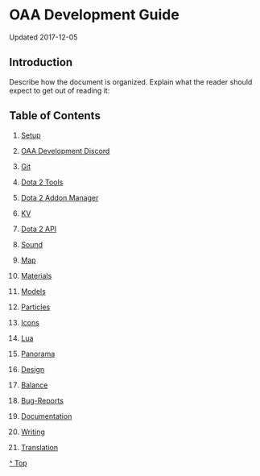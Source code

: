 <head>

</head>

# OAA Development Guide

Updated 2017-12-05

## Introduction

Describe how the document is organized. Explain what the reader should expect to get out of reading it:

## Table of Contents

1. [Setup][1]

1. [OAA Development Discord][2]

2. [Git][3]

3. [Dota 2 Tools][4]

4. [Dota 2 Addon Manager][5]

5. [KV][6]

6. [Dota 2 API][7]

7. [Sound][8]

8. [Map][9]

9. [Materials][10]

10. [Models][11]

11. [Particles][12]

12. [Icons][13]

13. [Lua][14]

14. [Panorama][15]

15. [Design][16]

16. [Balance][17]

17. [Bug-Reports][18]

19. [Documentation][19]

20. [Writing][20]

21. [Translation][21]

[^ Top][99]

[1]: setup/README.md
[2]: discord/README.md
[3]: git/README.md
[4]: dota2tools/README.md
[5]: d2am/README.md
[6]: kv/README.md
[7]: api/README.md
[8]: sound/README.md
[9]: map/README.md
[10]: materials/README.md
[11]: models/README.md
[12]: particles/README.md
[13]: icons/README.md
[14]: lua/README.md
[15]: panorama/README.md
[16]: design/README.md
[17]: balance/README.md
[18]: bug-reports/README.md
[19]: documentation/README.md
[20]: writing/README.md
[21]: translation/README.md
[99]: README.md
